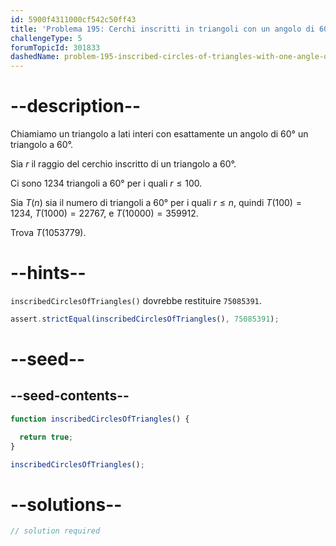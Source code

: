 ```yaml
---
id: 5900f4311000cf542c50ff43
title: 'Problema 195: Cerchi inscritti in triangoli con un angolo di 60 gradi'
challengeType: 5
forumTopicId: 301833
dashedName: problem-195-inscribed-circles-of-triangles-with-one-angle-of-60-degrees
---
```


# --description--

Chiamiamo un triangolo a lati interi con esattamente un angolo di 60° un triangolo a 60°.

Sia $r$ il raggio del cerchio inscritto di un triangolo a 60°.

Ci sono 1234 triangoli a 60° per i quali $r ≤ 100$.

Sia $T(n)$ sia il numero di triangoli a 60° per i quali $r ≤ n$, quindi $T(100) = 1234$, $T(1000) = 22767$, e $T(10000) = 359912$.

Trova $T(1053779)$.

# --hints--

`inscribedCirclesOfTriangles()` dovrebbe restituire `75085391`.

```js
assert.strictEqual(inscribedCirclesOfTriangles(), 75085391);
```

# --seed--

## --seed-contents--

```js
function inscribedCirclesOfTriangles() {

  return true;
}

inscribedCirclesOfTriangles();
```

# --solutions--

```js
// solution required
```
